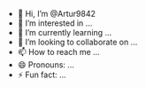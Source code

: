 - 👋 Hi, I’m @Artur9842
- 👀 I’m interested in ...
- 🌱 I’m currently learning ...
- 💞️ I’m looking to collaborate on ...
- 📫 How to reach me ...
- 😄 Pronouns: ...
- ⚡ Fun fact: ...

<!---
Artur9842/Artur9842 is a ✨ special ✨ repository because its `README.md` (this file) appears on your GitHub profile.
You can click the Preview link to take a look at your changes.
--->
